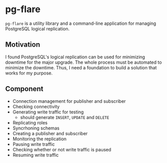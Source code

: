 # pg-flare

`pg-flare` is a utility library and a command-line application for managing PostgreSQL logical replication.

## Motivation

I found PostgreSQL's logical replication can be used for minimizing downtime for the major upgrade. The whole process must be automated to minimize the downtime. Thus, I need a foundation to build a solution that works for my purpose.

## Component

- Connection management for publisher and subscriber
- Checking connectivity
- Generating write traffic for testing
  - should generate `INSERT`, `UPDATE` and `DELETE`
- Replicating roles
- Syncrhoning schemas
- Creating a publisher and subscriber
- Monitoring the replication
- Pausing write traffic
- Checking whether or not write traffic is paused
- Resuming write traffic

